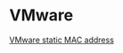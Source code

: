 # VMware

[VMware static MAC address](https://pubs.vmware.com/vsphere-51/index.jsp#com.vmware.vsphere.networking.doc/GUID-F9243FED-F081-498F-B4A9-EF950292AF77.html)

